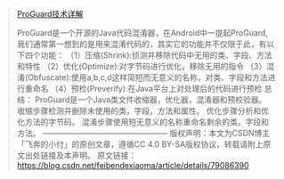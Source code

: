 > [ProGuard技术详解](https://blog.csdn.net/feibendexiaoma/article/details/79086390)
>
> ProGuard是一个开源的Java代码混淆器，在Android中一提起ProGuard,我们通常第一想到的是用来混淆代码的，其实它的功能并不仅限于此，有以下四个功能：
> （1）压缩(Shrink):侦测并移除代码中无用的类、字段、方法和特性
> （2）优化(Optimize):对字节码进行优化，移除无用的指令
> （3）混淆(Obfuscate):使用a,b,c,d这样简短而无意义的名称，对类、字段和方法进行重命名
> （4）预检(Preverify):在Java平台上对处理后的代码进行预检
> 总结：
> ProGuard是一个Java类文件收缩器，优化器，混淆器和预校验器。 收缩步骤检测并删除未使用的类，字段，方法和属性。 优化步骤分析和优化方法的字节码。 混淆步骤使用短无意义的名称重命名剩余的类，字段和方法。
> ————————————————
> 版权声明：本文为CSDN博主「飞奔的小付」的原创文章，遵循CC 4.0 BY-SA版权协议，转载请附上原文出处链接及本声明。
> 原文链接：https://blog.csdn.net/feibendexiaoma/article/details/79086390


